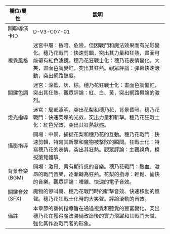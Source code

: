 | 欄位/屬性 | 說明 |
|---|---|
| 關聯導演卡ID | D-V3-C07-01 |
| 視覺風格 | 迷宮中層：昏暗、危險，但因戰鬥和魔法效果而有光影變化。穗乃花戰鬥：快速剪輯，突出其力量和狂熱，畫面可能帶有紅色濾鏡。穗乃花狂戰士化：穗乃花表情變化，大笑，畫面色調變紅，突出其狂熱。觀眾評論：彈幕快速滾動，突出網路熱度。 |
| 關鍵色調 | 迷宮：深藍、灰、棕。穗乃花狂戰士化：畫面色調偏紅，突出其狂熱。觀眾評論：紅、白、黃，突出網路輿論的激烈。 |
| 燈光指導 | 迷宮：局部照明，突出花梨和穗乃花，背景昏暗。穗乃花戰鬥：快速閃爍的光效，突出力量和斬擊。穗乃花狂戰士化：紅色光效，突出其狂熱狀態。 |
| 攝影指導 | 開場：中景，捕捉花梨和穗乃花的互動。穗乃花戰鬥：快速剪輯，特寫其斬擊和魔物被擊敗的瞬間。狂戰士化：特寫穗乃花的表情，突出其狂熱。觀眾評論：主觀視角，模擬瀏覽體驗。 |
| 背景音樂 (BGM) | 開場：激昂、帶有期待感的音樂。穗乃花戰鬥：熱血、激昂的戰鬥音樂，逐漸轉為狂熱。花梨的指導：輕鬆、愉快的音樂。觀眾評論：嘈雜、快速的電子音效。 |
| 關鍵音效 (SFX) | 魔物的慘叫聲、穗乃花戰鬥時的斬擊音效、快速移動的風聲。穗乃花狂戰士化時的大笑聲。評論滾動的音效。 |
| 備註 | 本章節的藝術指導旨在通過視覺和聽覺的豐富變化，突出穗乃花在獲得魔法裝備改造後的實力飛躍和其戰鬥天賦，強化其作為戰鬥者的形象。 |
